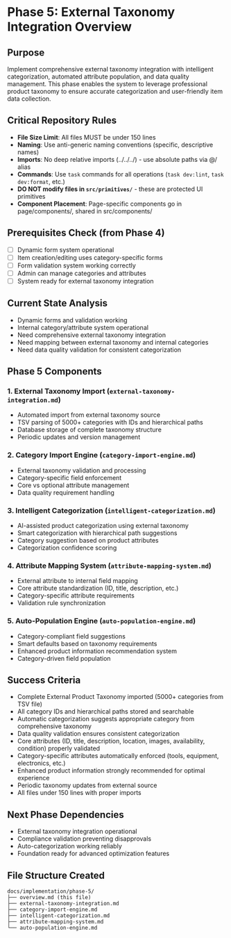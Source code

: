 # Phase 5: External Taxonomy Integration Overview

## Purpose
Implement comprehensive external taxonomy integration with intelligent categorization, automated attribute population, and data quality management. This phase enables the system to leverage professional product taxonomy to ensure accurate categorization and user-friendly item data collection.

## Critical Repository Rules
- **File Size Limit**: All files MUST be under 150 lines
- **Naming**: Use anti-generic naming conventions (specific, descriptive names)
- **Imports**: No deep relative imports (../../../) - use absolute paths via @/ alias
- **Commands**: Use `task` commands for all operations (`task dev:lint`, `task dev:format`, etc.)
- **DO NOT modify files in `src/primitives/`** - these are protected UI primitives
- **Component Placement**: Page-specific components go in page/components/, shared in src/components/

## Prerequisites Check (from Phase 4)
- [ ] Dynamic form system operational
- [ ] Item creation/editing uses category-specific forms
- [ ] Form validation system working correctly
- [ ] Admin can manage categories and attributes
- [ ] System ready for external taxonomy integration

## Current State Analysis
- Dynamic forms and validation working
- Internal category/attribute system operational
- Need comprehensive external taxonomy integration
- Need mapping between external taxonomy and internal categories
- Need data quality validation for consistent categorization

## Phase 5 Components

### 1. External Taxonomy Import (`external-taxonomy-integration.md`)
- Automated import from external taxonomy source
- TSV parsing of 5000+ categories with IDs and hierarchical paths
- Database storage of complete taxonomy structure
- Periodic updates and version management

### 2. Category Import Engine (`category-import-engine.md`) 
- External taxonomy validation and processing
- Category-specific field enforcement
- Core vs optional attribute management
- Data quality requirement handling

### 3. Intelligent Categorization (`intelligent-categorization.md`)
- AI-assisted product categorization using external taxonomy
- Smart categorization with hierarchical path suggestions
- Category suggestion based on product attributes
- Categorization confidence scoring

### 4. Attribute Mapping System (`attribute-mapping-system.md`)
- External attribute to internal field mapping
- Core attribute standardization (ID, title, description, etc.)
- Category-specific attribute requirements
- Validation rule synchronization

### 5. Auto-Population Engine (`auto-population-engine.md`)
- Category-compliant field suggestions
- Smart defaults based on taxonomy requirements
- Enhanced product information recommendation system
- Category-driven field population

## Success Criteria
- Complete External Product Taxonomy imported (5000+ categories from TSV file)
- All category IDs and hierarchical paths stored and searchable
- Automatic categorization suggests appropriate category from comprehensive taxonomy
- Data quality validation ensures consistent categorization
- Core attributes (ID, title, description, location, images, availability, condition) properly validated
- Category-specific attributes automatically enforced (tools, equipment, electronics, etc.)
- Enhanced product information strongly recommended for optimal experience
- Periodic taxonomy updates from external source
- All files under 150 lines with proper imports

## Next Phase Dependencies
- External taxonomy integration operational
- Compliance validation preventing disapprovals
- Auto-categorization working reliably
- Foundation ready for advanced optimization features

## File Structure Created
```
docs/implementation/phase-5/
├── overview.md (this file)
├── external-taxonomy-integration.md
├── category-import-engine.md  
├── intelligent-categorization.md
├── attribute-mapping-system.md
└── auto-population-engine.md
``` 